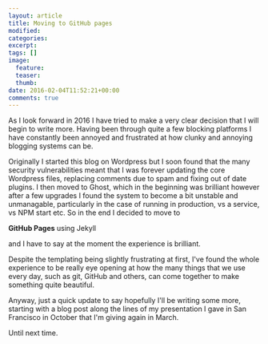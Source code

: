 ```yaml
---
layout: article
title: Moving to GitHub pages
modified:
categories:
excerpt:
tags: []
image:
  feature:
  teaser:
  thumb:
date: 2016-02-04T11:52:21+00:00
comments: true
---
```


As I look forward in 2016 I have tried to make a very clear decision that I will begin to write more. Having been through quite a few blocking platforms I have constantly been annoyed and frustrated at how clunky and annoying blogging systems can be. 

Originally I started this blog on Wordpress but I soon found that the many security vulnerabilities meant that I was forever updating the core Wordpress files, replacing comments due to spam and fixing out of date plugins. I then moved to Ghost, which in the beginning was brilliant however after a few upgrades I found the system to become a bit unstable and unmanagable, particularly in the case of running in production, vs a service, vs NPM start etc. So in the end I decided to move to

**GitHub Pages** using Jekyll

and I have to say at the moment the experience is brilliant. 

Despite the templating being slightly frustrating at first, I've found the whole experience to be really eye opening at how the many things that we use every day, such as git, GitHub and others, can come together to make something quite beautiful.

Anyway, just a quick update to say hopefully I'll be writing some more, starting with a blog post along the lines of my presentation I gave in San Francisco in October that I'm giving again in March.

Until next time.
